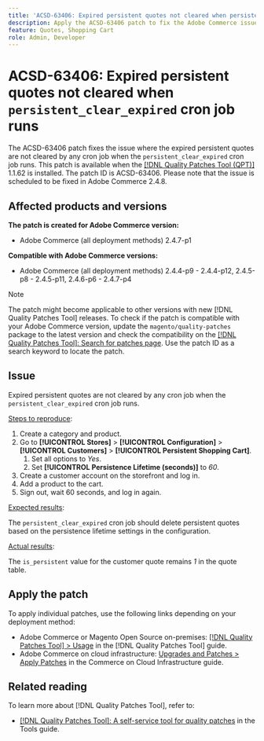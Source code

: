 ```yaml
---
title: 'ACSD-63406: Expired persistent quotes not cleared when persistent_clear_expired cron job runs'
description: Apply the ACSD-63406 patch to fix the Adobe Commerce issue where the expired persistent quotes are not cleared by any cron job when the `persistent_clear_expired` cron job runs.
feature: Quotes, Shopping Cart
role: Admin, Developer
---
```


# ACSD-63406: Expired persistent quotes not cleared when `persistent_clear_expired` cron job runs

The ACSD-63406 patch fixes the issue where the expired persistent quotes are not cleared by any cron job when the `persistent_clear_expired` cron job runs. This patch is available when the [[!DNL Quality Patches Tool (QPT)]](/help/tools/quality-patches-tool/quality-patches-tool-to-self-serve-quality-patches.md) 1.1.62 is installed. The patch ID is ACSD-63406. Please note that the issue is scheduled to be fixed in Adobe Commerce 2.4.8.

## Affected products and versions

**The patch is created for Adobe Commerce version:**

* Adobe Commerce (all deployment methods) 2.4.7-p1

**Compatible with Adobe Commerce versions:**

* Adobe Commerce (all deployment methods) 2.4.4-p9 - 2.4.4-p12, 2.4.5-p8 - 2.4.5-p11, 2.4.6-p6 - 2.4.7-p4

>[!NOTE]
>
>The patch might become applicable to other versions with new [!DNL Quality Patches Tool] releases. To check if the patch is compatible with your Adobe Commerce version, update the `magento/quality-patches` package to the latest version and check the compatibility on the [[!DNL Quality Patches Tool]: Search for patches page](https://experienceleague.adobe.com/tools/commerce-quality-patches/index.html). Use the patch ID as a search keyword to locate the patch.

## Issue

Expired persistent quotes are not cleared by any cron job when the `persistent_clear_expired` cron job runs.

<u>Steps to reproduce</u>:

1. Create a category and product.
1. Go to **[!UICONTROL Stores]** > **[!UICONTROL Configuration]** > **[!UICONTROL Customers]** > **[!UICONTROL Persistent Shopping Cart]**.
    1. Set all options to *Yes*.
    1. Set **[!UICONTROL Persistence Lifetime (seconds)]** to *60*.
1. Create a customer account on the storefront and log in.
1. Add a product to the cart.
1. Sign out, wait 60 seconds, and log in again.

<u>Expected results</u>: 

The `persistent_clear_expired` cron job should delete persistent quotes based on the persistence lifetime settings in the configuration.

<u>Actual results</u>:

The `is_persistent` value for the customer quote remains *1* in the quote table.

## Apply the patch

To apply individual patches, use the following links depending on your deployment method:

* Adobe Commerce or Magento Open Source on-premises: [[!DNL Quality Patches Tool] > Usage](/help/tools/quality-patches-tool/usage.md) in the [!DNL Quality Patches Tool] guide.
* Adobe Commerce on cloud infrastructure: [Upgrades and Patches > Apply Patches](https://experienceleague.adobe.com/docs/commerce-cloud-service/user-guide/develop/upgrade/apply-patches.html) in the Commerce on Cloud Infrastructure guide.


## Related reading

To learn more about [!DNL Quality Patches Tool], refer to:

* [[!DNL Quality Patches Tool]: A self-service tool for quality patches](/help/tools/quality-patches-tool/quality-patches-tool-to-self-serve-quality-patches.md) in the Tools guide.

